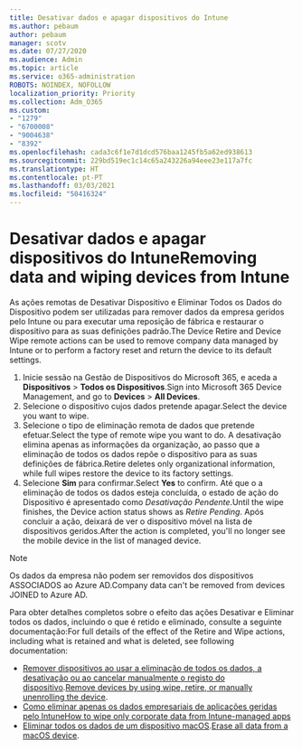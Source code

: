 ```yaml
---
title: Desativar dados e apagar dispositivos do Intune
ms.author: pebaum
author: pebaum
manager: scotv
ms.date: 07/27/2020
ms.audience: Admin
ms.topic: article
ms.service: o365-administration
ROBOTS: NOINDEX, NOFOLLOW
localization_priority: Priority
ms.collection: Adm_O365
ms.custom:
- "1279"
- "6700008"
- "9004638"
- "8392"
ms.openlocfilehash: cada3c6f1e7d1dcd576baa1245fb5a62ed938613
ms.sourcegitcommit: 229bd519ec1c14c65a243226a94eee23e117a7fc
ms.translationtype: HT
ms.contentlocale: pt-PT
ms.lasthandoff: 03/03/2021
ms.locfileid: "50416324"
---
```

# <a name="removing-data-and-wiping-devices-from-intune"></a><span data-ttu-id="2d77b-102">Desativar dados e apagar dispositivos do Intune</span><span class="sxs-lookup"><span data-stu-id="2d77b-102">Removing data and wiping devices from Intune</span></span>

<span data-ttu-id="2d77b-103">As ações remotas de Desativar Dispositivo e Eliminar Todos os Dados do Dispositivo podem ser utilizadas para remover dados da empresa geridos pelo Intune ou para executar uma reposição de fábrica e restaurar o dispositivo para as suas definições padrão.</span><span class="sxs-lookup"><span data-stu-id="2d77b-103">The Device Retire and Device Wipe remote actions can be used to remove company data managed by Intune or to perform a factory reset and return the device to its default settings.</span></span>

1. <span data-ttu-id="2d77b-104">Inicie sessão na Gestão de Dispositivos do Microsoft 365, e aceda a **Dispositivos** > **Todos os Dispositivos**.</span><span class="sxs-lookup"><span data-stu-id="2d77b-104">Sign into Microsoft 365 Device Management, and go to **Devices** > **All Devices**.</span></span>
2. <span data-ttu-id="2d77b-105">Selecione o dispositivo cujos dados pretende apagar.</span><span class="sxs-lookup"><span data-stu-id="2d77b-105">Select the device you want to wipe.</span></span>
3. <span data-ttu-id="2d77b-106">Selecione o tipo de eliminação remota de dados que pretende efetuar.</span><span class="sxs-lookup"><span data-stu-id="2d77b-106">Select the type of remote wipe you want to do.</span></span> <span data-ttu-id="2d77b-107">A desativação elimina apenas as informações da organização, ao passo que a eliminação de todos os dados repõe o dispositivo para as suas definições de fábrica.</span><span class="sxs-lookup"><span data-stu-id="2d77b-107">Retire deletes only organizational information, while full wipes restore the device to its factory settings.</span></span>
4. <span data-ttu-id="2d77b-108">Selecione **Sim** para confirmar.</span><span class="sxs-lookup"><span data-stu-id="2d77b-108">Select **Yes** to confirm.</span></span> <span data-ttu-id="2d77b-109">Até que o a eliminação de todos os dados esteja concluída, o estado de ação do Dispositivo é apresentado como *Desativação Pendente*.</span><span class="sxs-lookup"><span data-stu-id="2d77b-109">Until the wipe finishes, the Device action status shows as *Retire Pending*.</span></span>
    <span data-ttu-id="2d77b-110">Após concluir a ação, deixará de ver o dispositivo móvel na lista de dispositivos geridos.</span><span class="sxs-lookup"><span data-stu-id="2d77b-110">After the action is completed, you'll no longer see the mobile device in the list of managed device.</span></span>

> [!NOTE]
> <span data-ttu-id="2d77b-111">Os dados da empresa não podem ser removidos dos dispositivos ASSOCIADOS ao Azure AD.</span><span class="sxs-lookup"><span data-stu-id="2d77b-111">Company data can't be removed from devices JOINED to Azure AD.</span></span> 

<span data-ttu-id="2d77b-112">Para obter detalhes completos sobre o efeito das ações Desativar e Eliminar todos os dados, incluindo o que é retido e eliminado, consulte a seguinte documentação:</span><span class="sxs-lookup"><span data-stu-id="2d77b-112">For full details of the effect of the Retire and Wipe actions, including what is retained and what is deleted, see following documentation:</span></span>

- <span data-ttu-id="2d77b-113">[Remover dispositivos ao usar a eliminação de todos os dados, a desativação ou ao cancelar manualmente o registo do dispositivo](https://docs.microsoft.com/mem/intune/remote-actions/devices-wipe).</span><span class="sxs-lookup"><span data-stu-id="2d77b-113">[Remove devices by using wipe, retire, or manually unenrolling the device](https://docs.microsoft.com/mem/intune/remote-actions/devices-wipe).</span></span>
- [<span data-ttu-id="2d77b-114">Como eliminar apenas os dados empresariais de aplicações geridas pelo Intune</span><span class="sxs-lookup"><span data-stu-id="2d77b-114">How to wipe only corporate data from Intune-managed apps</span></span>](https://docs.microsoft.com/mem/intune/apps/apps-selective-wipe)
- <span data-ttu-id="2d77b-115">[Eliminar todos os dados de um dispositivo macOS](https://docs.microsoft.com/mem/intune/remote-actions/device-erase).</span><span class="sxs-lookup"><span data-stu-id="2d77b-115">[Erase all data from a macOS device](https://docs.microsoft.com/mem/intune/remote-actions/device-erase).</span></span>